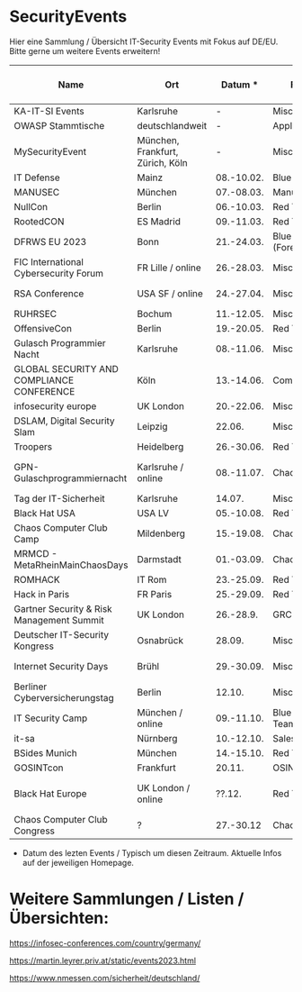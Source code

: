 # SecurityEvents

Hier eine Sammlung / Übersicht IT-Security Events mit Fokus auf DE/EU.
Bitte gerne um weitere Events erweitern! 


| Name                         | Ort               | Datum *     | Fokus             | Link                                                   | Kosten Konferenz € |
| ---------------------------- | ----------------- | ---------- | --------------- | ------------------------------------------------------ | ----------------------------- |
| KA-IT-SI Events              | Karlsruhe         | -          | Misc            | https://www.ka-it-si.de/events/index.html                   | 30                       |
| OWASP Stammtische            | deutschlandweit   | -          | Application     | https://owasp.org/www-chapter-germany/stammtische/          | 0                        |
| MySecurityEvent              | München, Frankfurt, Zürich, Köln           |      -      | Misc                 | https://mysecurityevent.de   | 499                      | 
| IT Defense                   | Mainz             | 08.-10.02. | Blue Team            | https://www.it-defense.de/it-defense-2023/programm     | 1595                     |
| MANUSEC                      | München           | 07.-08.03. | Manufacturing        | https://europe.manusecevent.com/                       | 749                      |
| NullCon                      | Berlin            | 06.-10.03. | Red Team             | https://nullcon.net/                                   | 699                      |
| RootedCON                    | ES Madrid         | 09.-11.03. | Red Team             | https://www.rootedcon.com/index/                       | ?                        | 
| DFRWS EU 2023                | Bonn              | 21.-24.03. | Blue Team (Forensic) | https://dfrws.org/conferences/dfrws-eu-2023            | virt. 150, 695           |
| FIC International Cybersecurity Forum | FR Lille / online  | 26.-28.03. | Misc (Alles!)        | https://europe.forum-fic.com/en/                       | 0?                       |
| RSA Conference               | USA SF / online | 24.-27.04. | Misc                 | https://www.rsaconference.com/                         | 800-2045 USD             |
| RUHRSEC                      | Bochum            | 11.-12.05. | Misc                 | https://www.ruhrsec.de/                                | ?                        | 
| OffensiveCon                 | Berlin            | 19.-20.05. | Red Team             | https://www.offensivecon.org/                          | 1250                     |
| Gulasch Programmier Nacht    | Karlsruhe         | 08.-11.06. | Misc                 | https://entropia.de/GPN                                | 0                        |
| GLOBAL SECURITY AND COMPLIANCE CONFERENCE    | Köln         | 13.-14.06. | Compliance| http://complianceinsider.de/                           | 0?                       |
| infosecurity europe          | UK London            | 20.-22.06. | Misc                 | https://www.infosecurityeurope.com/en-gb.html          | ?                        |
| DSLAM, Digital Security Slam | Leipzig           | 22.06.     | Misc                 | https://dslam.info                                     | 236,81                   | 
| Troopers                     | Heidelberg        | 26.-30.06. | Red Team             | https://troopers.de/                                   | 2190                     |
| GPN- Gulaschprogrammiernacht | Karlsruhe / online |08.-11.07.  | Chaos / Misc                 | https://entropia.de/GPN                                | 0 / Freiwillige Spende
| Tag der IT-Sicherheit        | Karlsruhe         | 14.07.     | Misc                 | https://www.tag-der-it-sicherheit.de/                  | 90                       |
| Black Hat USA                | USA LV            | 05.-10.08. | Red Team             | https://www.blackhat.com                               | USD                      |
| Chaos Computer Club Camp     | Mildenberg        | 15.-19.08. | Chaos / Misc                 | https://events.ccc.de/                                 | ?                        |
| MRMCD - MetaRheinMainChaosDays | Darmstadt       | 01.-03.09. | Chaos / Misc        | https://mrmcd.net                                       | 23 - 423 |
| ROMHACK                      | IT Rom            | 23.-25.09. | Red Team             | https://romhack.camp/                                  | 90                       |
| Hack in Paris                | FR Paris          | 25.-29.09. | Red Team             | https://hackinparis.com/                               | 540                      |
| Gartner Security & Risk Management Summit | UK London | 26.-28.9. |  GRC             | https://www.gartner.com/en/conferences/emea/security-risk-management-uk | 3850    |
| Deutscher IT-Security Kongress| Osnabrück        | 28.09.     | Misc                 | https://www.pco-online.de/kongress2023                 | 0                        |
| Internet Security Days       | Brühl             | 29.-30.09. | Misc                 | https://www.eco.de/events/internet-security-days-2022/ | 699                      |
| Berliner Cyberversicherungstag |  Berlin         | 12.10.     | Misc                 | https://www.dvfvw.de/verantstaltungen/                 | ?                        |
| IT Security Camp             | München / online  | 09.-11.10. | Blue / Red Team      | https://it-security-camp.de/                           | 1325 - 2399 |
| it-sa                        | Nürnberg          | 10.-12.10. | Sales                 | https://www.itsa365.de                                 | 0-85                    |
| BSides Munich                | München           | 14.-15.10. | Red Team             | https://www.bsidesmunich.org/                          | ?                        | 
| GOSINTcon                    | Frankfurt         | 20.11.     | OSINT                 | https://gosintcon.de/                                  | 299                      |
| Black Hat Europe             | UK London / online | ??.12.     | Red Team             | https://www.blackhat.com/upcoming.html#europe          | 399-1299 Pfund           |
| Chaos Computer Club Congress | ?                 | 27.-30.12  | Chaos / Misc                 | https://events.ccc.de/                                 | ?                        |



* Datum des lezten Events / Typisch um diesen Zeitraum. Aktuelle Infos auf der jeweiligen Homepage.

# Weitere Sammlungen / Listen / Übersichten:

https://infosec-conferences.com/country/germany/

https://martin.leyrer.priv.at/static/events2023.html

https://www.nmessen.com/sicherheit/deutschland/
